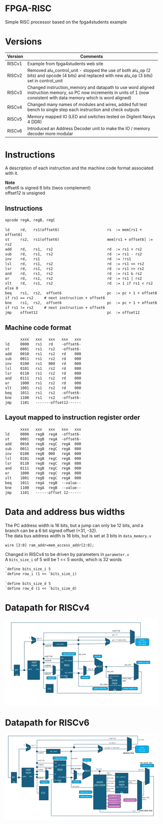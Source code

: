 # FPGA-RISC
Simple RISC processor based on the fpga4students example

# Versions

| Version      | Comments                                                                                                                                                                      |
|--------------|-------------------------------------------------------------------------------------------------------------------------------------------------------------------------------|
| RISCv1       | Example from fpga4students web site                                                                                                                                           |
| RISCv2       | Removed alu_control_unit - stopped the use of both alu_op (2 bits) and opcode (4 bits) and replaced with new alu_op (3 bits) set in control_unit                              |
| RISCv3       | Changed instruction_memory and datapath to use word aligned instruction memory, so PC now increments in units of 1 (now consistent with data memory which is word aligned)    |
| RISCv4       | Changed many names of modules and wires, added full test bench to single step each instruction and check outputs                                                              |
| RISCv5       | Memory mapped IO (LED and switches tested on Digilent Nexys 4 DDR)                                                                                                            |
| RISCv6       | Introduced an Address Decoder unit to make the IO / memory decoder more modular                                                                                               |


# Instructions

A description of each instruction and the machine code format associated with it.

**Note**     
offset6 is signed 6 bits (twos complement)    
offset12 is unsigned    

## Instructions  

```
opcode regA, regB, regC

ld     rd,   rs1(offset6)                      rs  := mem[rs1 + offset6]
st     rs2,  rs1(offset6)                      mem[rs1 + offset6] := rs2
add    rd,   rs1,  rs2                         rd  := rs1 + rs2
sub    rd,   rs1,  rs2                         rd  := rs1 - rs2   
inv    rd,   rs1                               rd  := !rs1
lsl    rd,   rs1,  rs2                         rd  := rs1 << rs2
lsr    rd,   rs1,  rs2                         rd  := rs1 >> rs2
and    rd,   rs1,  rs2                         rd  := rs1 & rs2
or     rd,   rs1,  rs2                         rd  := rs1 | rs2
slt    rd,   rs1,  rs2                         rd  := 1 if rs1 < rs2 else 0  
beq    rs1,  rs2,  offset6                     pc  := pc + 1 + offset6 if rs1 == rs2     # next instruction + offset6
bne    rs1,  rs2,  offset6                     pc  := pc + 1 + offset6 if rs1 != rs2     # next instruction + offset6
jmp    offset12                                pc  := offset12
```

## Machine code format     

```
       xxxx   xxx   xxx   xxx   xxx
ld     0000   rs1   rd    -offset6-
st     0001   rs1   rs2   -offset6-
add    0010   rs1   rs2   rd    000
sub    0011   rs1   rs2   rd    000
inv    0100   rs1   000   rd    000
lsl    0101   rs1   rs2   rd    000
lsr    0110   rs1   rs2   rd    000
and    0111   rs1   rs2   rd    000
or     1000   rs1   rs2   rd    000
slt    1001   rs1   rs2   rd    000
beq    1011   rs1   rs2   -offset6-
bne    1100   rs1   rs2   -offset6-
jmp    1101   -------offset12------
```

## Layout mapped to instruction register order   

```
       xxxx   xxx   xxx   xxx   xxx
ld     0000   regB  regA  -offset6-
st     0001   regB  regA  -offset6-
add    0010   regB  regC  regA  000
sub    0011   regB  regC  regA  000	
inv    0100   regB  000   regA  000
lsl    0101   regB  regC  regA  000
lsr    0110   regB  regC  regA  000
and    0111   regB  regC  regA  000
or     1000   regB  regC  regA  000
slt    1001   regB  regC  regA  000
beq    1011   regA  regB  --value--
bne    1100   regA  regB  --value--
jmp    1101   ------offset 12------
```


# Data and address bus widths 
The PC address width is 16 bits, but a jump can only be 12 bits, and a branch can be a 6 bit signed offset (+31, -32).     
The data bus address width is 16 bits, but is set at 3 bits in ```data_memory.v```   

```
wire [2:0] ram_addr=mem_access_addr[2:0];
```

Changed in RISCv4 to be driven by parameters in ```parameter.v```    
A ```bits_size_i``` of 5 will be 1 << 5 words, which is 32 words    

```
`define bits_size_i 5
`define row_i (1 << `bits_size_i)

`define bits_size_d 5
`define row_d (1 << `bits_size_d)

```

# Datapath for RISCv4

<p align="center">
  <img src="https://github.com/paulhamsh/FPGA-RISC/blob/main/RISCv4.jpg" width="800">
</p>

# Datapath for RISCv6

<p align="center">
  <img src="https://github.com/paulhamsh/FPGA-RISC/blob/main/RISCv6.jpg" width="800">
</p>
